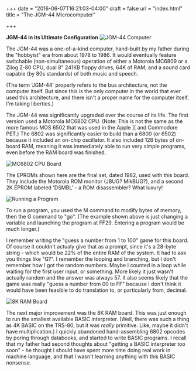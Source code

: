 +++
date = "2016-06-07T16:21:03-04:00"
draft = false
url = "index.html"
title = "The JGM-44 Microcomputer"

+++

**JGM-44 in its Ultimate Configuration**
![JGM-44 Computer](/jgm44-annotated.png)

The JGM-44 was a one-of-a-kind computer, hand-built by my father during the "hobbyist" era
from about 1978 to 1986. It would eventually feature switchable (non-simultaneous) operation of either
a Motorola MC6809 or a Zilog Z-80 CPU, dual 8" 241KB floppy drives, 64K of RAM, and a sound card
capable (by 80s standards) of both music and speech.

(The term 'JGM-44' properly refers to the bus architecture, not the computer itself.
But since this is the only computer in the world that ever used this architecture,
and there isn't a proper name for the computer itself, I'm taking liberties.)

The JGM-44 was significantly upgraded over the course of its life. The first version used a Motorola
MC6802 CPU. (Note: This is not the same as the more famous MOS 6502 that was used in the Apple ][ and Commodore PET.)
The 6802 was significantly easier to build than a 6800 (or 6502) because it included an on-chip oscillator. It also
included 128 bytes of on-board RAM, meaning it was immediately able to run very simple programs, even before
the RAM board was finished.

![MC6802 CPU Board](/jgm44-6802-annotated.png)

The EPROMs shown here are the final set, dated 1982, used with this board. They include the Motorola ROM monitor
(JBUG? MikBUG?), and a second 2K EPROM labeled 'DSMBL' - a ROM disassembler? What luxury!

![Running a Program](/mikbug.png)

To run a program, you used the M command to modify bytes of memory, then the G command to "go". (The example shown
above is just changing a variable and launching the program at FF29. Entering a program would be much longer.)

I remember writing the "guess a number from 1 to 100" game for this board. Of course it couldn't actualy give that as a prompt,
since it's a 28-byte string - which would be 22% of the entire RAM of the system. It had to ask you things like "G?".
I remember the looping and branching, but I don't remember how I got the random numbers. Maybe I counted in a loop
while waiting for the first user input, or something. More likely it just wasn't actually random and the answer was
always 57. It also seems likely that the game was really "guess a number from 00 to FF" because I don't think
it would have been feasible to do translation to, or particularly from, decimal.

![8K RAM Board](/jgm44-8k-ram.png)

The next major improvement was the 8K RAM board. This was just enough to run the smallest available BASIC interpreter.
(Well, there was such a thing as 4K BASIC on the TRS-80, but it was *really* primitive. Like, maybe it didn't have multiplication.)
I quickly abandoned hand-assembling 6802 opcodes by poring through databooks, and started to write BASIC programs. I recall
that my father had second thoughts about "getting a BASIC interpreter too soon" - he thought I should have spent more time
doing real work in machine language, and that I wasn't learning anything with this BASIC nonsense.

